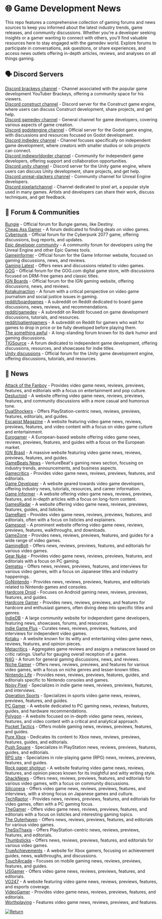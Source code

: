 # 🌐 Game Development News
This repo features a comprehensive collection of gaming forums and news sources to keep you informed about the latest industry trends, game releases, and community discussions. Whether you're a developer seeking insights or a gamer wanting to connect with others, you'll find valuable resources here to stay engaged with the gamedev world. Explore forums to participate in conversations, ask questions, or share experiences, and access news outlets offering in-depth articles, reviews, and analyses on all things gaming.  

## 🗣 Discord Servers  
[Discord brackeys channel](https://discord.gg/brackeys) - Channel associated with the popular game development YouTuber Brackeys, offering a community space for his viewers.  
[Discord construct channel](https://discord.gg/construct) - Discord server for the Construct game engine, where users can discuss Construct development, share projects, and get help.  
[Discord gamedev channel](https://discord.com/invite/gamedev) - General channel for game developers, covering various aspects of game creation.  
[Discord godotengine channel](https://discord.gg/godotengine) - Official server for the Godot game engine, with discussions and resources focused on Godot development.  
[Discord indiedev channel](https://discord.com/invite/indiedev) - Channel focuses specifically on independent game development, where creators with smaller studios or solo projects can connect.  
[Discord indieworldorder channel](https://discord.gg/indieworldorder) - Community for independent game developers, offering support and collaboration opportunities.  
[Discord unity channel](https://discord.com/invite/unity) - Discord server for the Unity game engine, where users can discuss Unity development, share projects, and get help.  
[Discord unreal-slackers channel](https://discord.gg/unreal-slackers) - Community channel for Unreal Engine developers.  
[Discord pixelartchannel](https://discord.gg/pixelart) - Channel dedicated to pixel art, a popular style used in many games. Artists and developers can share their work, discuss techniques, and get feedback.  

## 👥 Forum & Communities  
[Bungie](https://www.bungie.net/en/Forums/Topics?tSort=3&tType=0&d=3&lang=en) - Official forum for Bungie games, like Destiny.  
[Cheap Ass Gamer](https://www.cheapassgamer.com/forums/) - A forum dedicated to finding deals on video games.  
[Cyberpunk](https://forums.cdprojektred.com/index.php?forums/cyberpunk.21/) - Official forum for the Cyberpunk 2077 game, offering discussions, bug reports, and updates.  
[Epic developer community](https://dev.epicgames.com/community/?locale=en-us) - A community forum for developers using the Unreal Engine and other Epic Games tools.  
[Gameinformer](https://www.gameinformer.com/forums) - Official forum for the Game Informer website, focused on gaming discussions, news, and reviews.  
[Gaming Latest](https://gaminglatest.com/) - Offers news and discussions related to video games.  
[GOG](https://www.gog.com/forum) - Official forum for the GOG.com digital game store, with discussions focused on DRM-free games and classic titles.  
[IGN Boards](https://www.ignboards.com/) - Official forum for the IGN gaming website, offering discussions, news, and reviews.  
[Kotakuinaction](https://www.kotakuinaction.com/) - A forum with a critical perspective on video game journalism and social justice issues in gaming.  
[reddit/boardgames](https://www.reddit.com/r/boardgames/) - A subreddit on Reddit dedicated to board game discussions, news, reviews, and recommendations.  
[reddit/gamedev](https://www.reddit.com/r/gamedev/) - A subreddit on Reddit focused on game development discussions, tutorials, and resources.  
[reddit/patientgamers](https://www.reddit.com/r/patientgamers/) - A subreddit on Reddit for gamers who wait for games to drop in price or be fully developed before playing them.  
[The something awful](https://forums.somethingawful.com/) - A long-standing forum known for its dark humor and gaming discussions.  
[TIGSource](https://forums.tigsource.com/) - A forum dedicated to independent game development, offering discussions, resources, and showcases for indie titles.  
[Unity discussions](https://discussions.unity.com/) - Official forum for the Unity game development engine, offering discussions, tutorials, and resources.  

## 📰 News 
[Attack of the Fanboy](https://attackofthefanboy.com/) - Provides video game news, reviews, previews, features, and editorials with a focus on entertainment and pop culture.  
[Destuctoid](https://www.destructoid.com/) - A website offering video game news, reviews, previews, features, and community discussions with a more casual and humorous tone.  
[DualShockers](https://www.dualshockers.com/) - Offers PlayStation-centric news, reviews, previews, features, editorials, and guides.  
[Escapist Magazine](https://www.escapistmagazine.com/) - A website featuring video game news, reviews, previews, features, and video content with a focus on video game culture and entertainment.  
[Eurogamer](https://www.eurogamer.net/) - A European-based website offering video game news, reviews, previews, features, and guides with a focus on the European market.  
[IGN Brasil](https://br.ign.com/) - A massive website featuring video game news, reviews, previews, features, and guides.  
[GameBeats News](https://venturebeat.com/category/games/) - VentureBeat's gaming news section, focusing on industry trends, announcements, and business aspects.  
[Gamecritics](https://gamecritics.com/) - Provides video game news, reviews, previews, features, and editorials.  
[Game Developer](https://www.gamedeveloper.com/) - A website geared towards video game developers, offering industry news, tutorials, resources, and career information.  
[Game Informer](https://www.gameinformer.com/) - A website offering video game news, reviews, previews, features, and in-depth articles with a focus on long-form content.  
[GamesRadar](https://www.gamesradar.com/) - A website offering video game news, reviews, previews, features, guides, and listicles.  
[GameRant](https://gamerant.com/) - Provides video game news, reviews, previews, features, and editorials, often with a focus on listicles and explainers.  
[Gamespot](https://www.gamespot.com/) - A prominent website offering video game news, reviews, previews, features, walkthroughs, and downloads.  
[GameZone](https://gamezone.com/) - Provides news, reviews, previews, features, and guides for a wide range of video games.  
[GamingBolt](https://gamingbolt.com/) - Offers news, reviews, previews, features, and editorials for various video games.  
[Gear Nuke](https://www.gearnuke.com/) - Provides video game news, reviews, previews, features, and editorials with a focus on PC gaming.  
[Gematsu](https://www.gematsu.com/) - Offers news, reviews, previews, features, and interviews for various video games, with a focus on Japanese titles and industry happenings.  
[GoNintendo](https://www.gonintendo.com/) - Provides news, reviews, previews, features, and editorials related to Nintendo games and consoles.  
[Hardcore Droid](https://www.hardcoredroid.com/) - Focuses on Android gaming news, reviews, previews, features, and guides.  
[Hardcore Gamer](https://hardcoregamer.com/) - Provides news, reviews, previews, and features for hardcore and enthusiast gamers, often diving deep into specific titles and genres.  
[IndieDB](https://www.indiedb.com/) - A large community website for independent game developers, featuring news, showcases, forums, and resources.  
[Indie Game Plus](https://indiegamesplus.com/) - Curates news, reviews, previews, features, and interviews for independent video games.  
[Kotaku](https://kotaku.com/) - A website known for its witty and entertaining video game news, reviews, features, and opinion pieces.  
[Metacritics](https://www.metacritic.com/) - Aggregates game reviews and assigns a metascore based on critic ratings. Useful for gauging overall reception of a game.  
[N4G](https://n4g.com/) - A forum for general gaming discussions, news, and reviews.  
[Niche Gamer](https://nichegamer.com/) - Offers news, reviews, previews, and features for various video games, with a focus on niche genres and lesser-known titles.  
[Nintendo Life](https://www.nintendolife.com/) - Provides news, reviews, previews, features, guides, and editorials specific to Nintendo consoles and games.  
[Noisy Pixel](https://noisypixel.net/) - Specializes in indie game news, reviews, previews, features, and interviews.  
[Operation Sports](https://www.operationsports.com/) - Specializes in sports video game news, reviews, previews, features, and guides.  
[PC Gamer](https://www.pcgamer.com/) - A website dedicated to PC gaming news, reviews, features, guides, and hardware recommendations.  
[Polygon](https://www.polygon.com/) - A website focused on in-depth video game news, reviews, features, and video content with a critical and analytical approach.  
[Pocket Tactics](https://www.pockettactics.com/) - Offers mobile gaming news, reviews, previews, features, and guides.  
[Pure Xbox](https://www.purexbox.com/) - Dedicates its content to Xbox news, reviews, previews, features, guides, and editorials.  
[Push Square](https://www.pushsquare.com/) - Specializes in PlayStation news, reviews, previews, features, guides, and editorials.  
[RPG site](https://www.rpgsite.net/) - Specializes in role-playing game (RPG) news, reviews, previews, features, and guides.  
[Rock paper shotgun](https://www.rockpapershotgun.com/) - A website featuring video game news, reviews, features, and opinion pieces known for its insightful and witty writing style.  
[ShackNews](https://www.shacknews.com/) - Offers news, reviews, previews, features, and editorials for various video games, with a focus on community discussions.  
[Siliconera](https://www.siliconera.com/) - Offers video game news, reviews, previews, features, and interviews, with a strong focus on Japanese games and culture.  
[TechRaptor](https://techraptor.net/) - Provides news, reviews, previews, features, and editorials for video games, often with a PC gaming focus.  
[TheGamer](https://www.thegamer.com/) - Offers video game news, reviews, previews, features, and editorials with a focus on listicles and interesting gaming topics.  
[The Outerhaven](https://www.theouterhaven.net/) - Offers news, reviews, previews, features, and editorials for various video games.  
[TheSixThaxis](https://www.thesixthaxis.com/) - Offers PlayStation-centric news, reviews, previews, features, and editorials.  
[Thumbsticks](https://www.thumbsticks.com/) - Offers news, reviews, previews, features, and editorials for various video games.  
[TrueAchievements](https://www.trueachievements.com/) - A website for Xbox gamers, focusing on achievement guides, news, walkthroughs, and discussions.  
[TouchArcade](https://toucharcade.com/) - Focuses on mobile gaming news, reviews, previews, features, and guides.  
[USGamer](https://www.usgamer.net/) - Offers video game news, reviews, previews, features, and editorials.  
[VG247](https://www.vg247.com/) - A website featuring video game news, reviews, previews, features, and esports coverage.  
[VideoGamer](https://www.videogamer.com/) - Provides video game news, reviews, previews, features, and editorials.  
[Worthplaying](https://www.worthplaying.com/news/) - Features video game news, reviews, previews, and features.  

[![Return](https://img.shields.io/badge/Return-README-808080?style=for-the-badge&logoColor=black)](https://github.com/bluegravitystudios/bgs-gamedev-repo/blob/main/README.md)

